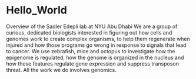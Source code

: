 # Hello_World
Overview of the Sadler Edepli lab at NYU Abu Dhabi
We are a group of curious, dedicated biologists interested in figuring out how cells and genomes work to create complex organisms, to help them regenerate when injured and how those programs go wrong in response to signals that lead to cancer. We use zebrafish, mice and octopus to investigate how the epigenome is regulated, how the genome is organized in the nucleus and how these features regulate gene expression and suppress transposon threat.  All the work we do involves genomics. 
